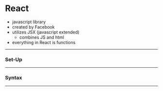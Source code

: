 # React

- javascript library
- created by Facebook
- utilizes JSX (javascript extended)
  - combines JS and html
- everything in React is functions
___

### Set-Up
___

### Syntax
___
